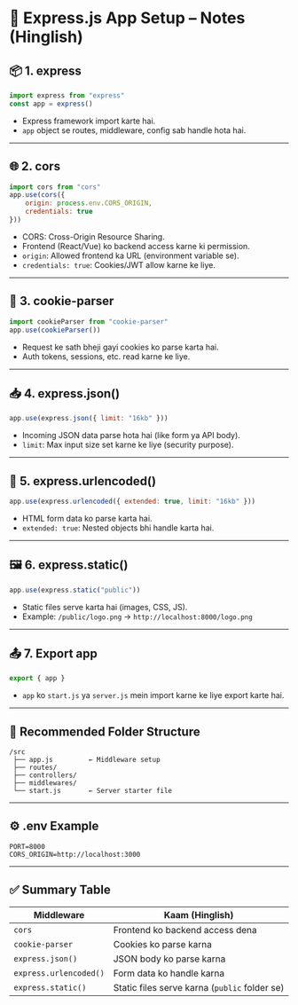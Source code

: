 # 🚀 Express.js App Setup – Notes (Hinglish)

## 📦 1. express
```js
import express from "express"
const app = express()
```
- Express framework import karte hai.
- `app` object se routes, middleware, config sab handle hota hai.

---

## 🌐 2. cors
```js
import cors from "cors"
app.use(cors({
    origin: process.env.CORS_ORIGIN,
    credentials: true
}))
```
- CORS: Cross-Origin Resource Sharing.
- Frontend (React/Vue) ko backend access karne ki permission.
- `origin`: Allowed frontend ka URL (environment variable se).
- `credentials: true`: Cookies/JWT allow karne ke liye.

---

## 🍪 3. cookie-parser
```js
import cookieParser from "cookie-parser"
app.use(cookieParser())
```
- Request ke sath bheji gayi cookies ko parse karta hai.
- Auth tokens, sessions, etc. read karne ke liye.

---

## 📥 4. express.json()
```js
app.use(express.json({ limit: "16kb" }))
```
- Incoming JSON data parse hota hai (like form ya API body).
- `limit`: Max input size set karne ke liye (security purpose).

---

## 🧾 5. express.urlencoded()
```js
app.use(express.urlencoded({ extended: true, limit: "16kb" }))
```
- HTML form data ko parse karta hai.
- `extended: true`: Nested objects bhi handle karta hai.

---

## 🖼️ 6. express.static()
```js
app.use(express.static("public"))
```
- Static files serve karta hai (images, CSS, JS).
- Example: `/public/logo.png` → `http://localhost:8000/logo.png`

---

## 📤 7. Export app
```js
export { app }
```
- `app` ko `start.js` ya `server.js` mein import karne ke liye export karte hai.

---

## 📁 Recommended Folder Structure

```
/src
 ├── app.js         ← Middleware setup
 ├── routes/
 ├── controllers/
 ├── middlewares/
 └── start.js       ← Server starter file
```

---

## ⚙️ .env Example
```
PORT=8000
CORS_ORIGIN=http://localhost:3000
```

---

## ✅ Summary Table

| Middleware        | Kaam (Hinglish)                                |
|-------------------|------------------------------------------------|
| `cors`            | Frontend ko backend access dena                |
| `cookie-parser`   | Cookies ko parse karna                         |
| `express.json()`  | JSON body ko parse karna                       |
| `express.urlencoded()` | Form data ko handle karna              |
| `express.static()`| Static files serve karna (`public` folder se) |